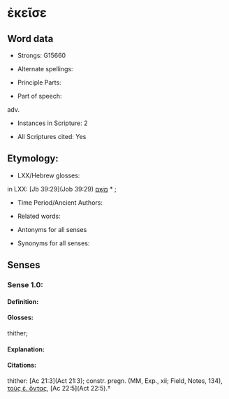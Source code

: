 # ἐκεῖσε 

<!-- Status: S2=NeedsEdits -->
<!-- Lexica used for edits:   -->

## Word data

* Strongs: G15660

* Alternate spellings:



* Principle Parts: 


* Part of speech: 

adv.

* Instances in Scripture: 2

* All Scriptures cited: Yes

## Etymology: 


* LXX/Hebrew glosses: 

in LXX: [Jb 39:29](Job 39:29) [מׅשָׁם](//en-uhl/H8033) * ; 

* Time Period/Ancient Authors: 


* Related words: 

* Antonyms for all senses

* Synonyms for all senses: 


## Senses 


### Sense  1.0: 

#### Definition: 

#### Glosses: 

thither; 

#### Explanation: 


#### Citations: 

thither: [Ac 21:3](Act 21:3); constr. pregn. (MM, Exp., xii; Field, Notes, 134), [τοὺς ἐ. ὄντας](), [Ac 22:5](Act 22:5).†
